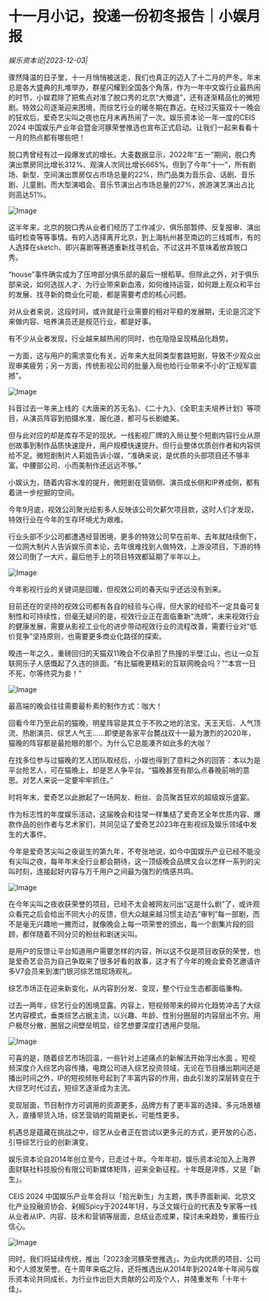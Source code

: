 # 十一月小记，投递一份初冬报告｜小娱月报

*娱乐资本论|2023-12-03|*

骤然降温的日子里，十一月悄悄被送走，我们也真正的迈入了十二月的严冬。年末总是各大盛典的扎堆举办，群星闪耀到全国各个角落，作为一年中文娱行业最热闹的时节，小娱君除了把焦点对准了脱口秀的北京“大撤退”，还有逐渐精品化的微短剧。特效公司逐渐迎来困境，而综艺行业的暖冬期在靠近。在经过天猫双十一晚会的狂欢后，爱奇艺尖叫之夜也在月末再热闹了一次。娱乐资本论一年一度的CEIS 2024 中国娱乐产业年会暨金河豚荣誉推选也宣布正式启动。让我们一起来看看十一月的热点都有哪些吧！

脱口秀曾经有过一段爆发式的增长。大麦数据显示，2022年“五一”期间，脱口秀演出票房同比增长312%、观演人次同比增长665%。但到了今年“十一”，所有剧场、新型、空间演出票房仅占市场总量的22%，热门品类为音乐会、话剧、音乐剧、儿童剧。而大型演唱会、音乐节演出占市场总量的27%，旅游演艺演出占比则高达51%。

![Image](https://p3-sign.toutiaoimg.com/tos-cn-i-axegupay5k/85f0d61b3e7e414b98c694045ff559d3~noop.image?_iz=58558&from=article.pc_detail&lk3s=953192f4&x-expires=1702280277&x-signature=Tn%2FZWmtn%2Fe2q8VBSuPiHA3UQw8o%3D)

这半年来，北京的脱口秀从业者们经历了工作减少、俱乐部暂停、反复报审、演出临时检查等等事情。有的人选择离开北京，到上海杭州甚至南边的三线城市，有的人选择在sketch、即兴喜剧等赛道重新找寻机会。不过这并不意味着放弃脱口秀。

“house”事件确实成为了压垮部分俱乐部的最后一根稻草。但除此之外，对于俱乐部来说，如何选拔人才、为行业带来新血液，如何维持运营，如何跟上观众和平台的发展、找寻新的商业化可能，都是需要考虑的核心问题。

对从业者来说，这段时间，或许就是行业需要的相对平稳的发展期，无论是沉淀下来做内容、培养演员还是规范行业，都是好事。

有不少从业者发现，行业越来越热闹的同时，也在隐隐呈现精品化趋势。

一方面，这与用户的需求变化有关。近年来大批同类型套路短剧，导致不少观众出现审美疲劳；另一方面，传统影视公司的批量入局也给行业带来不小的“正规军震撼”。

![Image](https://p3-sign.toutiaoimg.com/tos-cn-i-6w9my0ksvp/36fd3ca7b0cc49ecaefc9364820805d7~noop.image?_iz=58558&from=article.pc_detail&lk3s=953192f4&x-expires=1702280277&x-signature=yDLG6CU%2Fu2JTNwv2NpwBkcF9L6I%3D)

抖音过去一年来上线的《大唐来的苏无名》、《二十九》、《全职主夫培养计划》等项目，从演员阵容到拍摄水准、服化道，都可与长剧媲美。

但与此对应的却是库存不足的现状。一线影视厂牌的入局让整个短剧内容行业从原创故事到制作品质快速提升，用户规模快速提升。但行业整体优质创作者和内容供给不足。微短剧制片人莉姐告诉小娱，“准确来说，是优质的头部项目还不够丰富。中腰部公司、小而美制作还远远不够。”

小娱认为，随着内容水准的提升，微短剧在营销侧、演员成长侧和IP养成侧，都有着进一步挖掘的空间。

今年9月底，视效公司聚光绘影多人反映该公司欠薪欠项目款，这时人们才发现，特效行业在今年的生存环境尤为艰难。

行业头部不少公司都遭遇经营困境，更多的特效公司早在前年、去年就陆续倒下，一位网大制片人告诉娱乐资本论，去年很难找到人做特效，上游没项目，下游的特效公司倒了一大片，最后他手上的项目特效都延期了半年以上。

![Image](https://p3-sign.toutiaoimg.com/tos-cn-i-6w9my0ksvp/6f00497a1517451682d17f8bbedbb204~noop.image?_iz=58558&from=article.pc_detail&lk3s=953192f4&x-expires=1702280277&x-signature=fUdUTSm9G8Tra%2Bx07Vyg4oFN0pE%3D)

今年影视行业的关键词是回暖，但视效公司的春天似乎还远没有到来。

目前还在的坚持的视效公司都有各自的经验与心得，但大家的经验不一定具备可复制性和可持续性，但毫无疑问的是，视效行业正在面临重新“洗牌”，未来视效行业的健康发展，需要从影视工业化的进步带动视效行业的流程改善，需要行业对“低价竞争”坚持原则，也需要更多商业化路径的探索。

暌违一年之久，重磅回归的天猫双11晚会不仅承担了热搜的半壁江山，也让一众互联网乐子人感慨起了久违的排面。“有比猫晚更精彩的互联网晚会吗？”“本宫一日不死，尔等终究为妾！”

![Image](https://p3-sign.toutiaoimg.com/tos-cn-i-6w9my0ksvp/c5f3740c7e6c441799aa5e6468f21109~noop.image?_iz=58558&from=article.pc_detail&lk3s=953192f4&x-expires=1702280277&x-signature=QTMpg1V6xiMnS6EpgzROhE5cnTU%3D)

最高端的晚会往往需要最朴素的制作方式：咖大！

回看今年乃至此前的猫晚，明星阵容是其立于不败之地的法宝。天王天后、人气顶流、热剧演员、综艺人气王……即使是各家平台麓战双十一最为激烈的2020年，猫晚的阵容都是最抢眼的那个。为什么它总能凑齐如此多的大咖？

在找多位参与过猫晚的艺人团队取经后，小娱也得到了意料之外的回答：本以为是平台抢艺人，可在猫晚上，却是艺人争平台。“猫晚甚至有那么点春晚前哨的意思。对艺人来说一定要牢牢抓住。”

时将年末，爱奇艺以此掀起了一场网友、粉丝、会员聚首狂欢的超级娱乐盛宴。

作为标志性的年度娱乐活动，这届晚会和往常一样集结了爱奇艺全年优质内容、爆款作品的创作者与艺术家们，共同见证了爱奇艺2023年在影视综及娱乐领域中发生的大事件。

今年是爱奇艺尖叫之夜诞生的第九年，不夸张地说，如今中国娱乐产业已经不能没有尖叫之夜，每年年末全行业都会期待，这一顶级晚会品牌又会以怎样一系列的尖叫时刻，连接起好内容与万千用户之间最为强烈的情感共鸣。

![Image](https://p3-sign.toutiaoimg.com/tos-cn-i-6w9my0ksvp/bf1244e211204ddda3768a361a65aac9~noop.image?_iz=58558&from=article.pc_detail&lk3s=953192f4&x-expires=1702280277&x-signature=b3dUP%2FL%2Fq1ZmXDE51ORHQ4CUOyc%3D)

在今年尖叫之夜收获荣誉的项目，已经不太会被网友问出“这是什么剧”了，或许观众看完之后会给出不同大小的反馈，但大众越来越习惯主动去“审判”每一部剧，而不是毫无兴趣地一撇而过，就像晚会上每一项荣誉的颁出，每一个剧集片段的回顾，都伴随着不同分贝的粉丝和剧迷尖叫。

是用户的反馈让平台知道用户需要怎样的内容，所以这不仅是项目收获的荣誉，也是爱奇艺会员为自己争取来了很多好看的故事，这才有了今年的晚会爱奇艺邀请许多V7会员来到澳门银河综艺馆现场观礼。

综艺市场正在迎来新变化，从内容到分发、变现，整个行业生态都面临重构。

过去一两年，综艺行业的困境显露。内容上，短视频带来的碎片化趋势冲击了大综艺内容模式，垂类综艺占据主流，以兴趣、年龄、性别分圈层的内容层出不穷。用户极尽分散，圈层之间壁垒明显，综艺想要深度打透用户受阻。

![Image](https://p3-sign.toutiaoimg.com/tos-cn-i-6w9my0ksvp/949d3b3d3fdc412dba4a7d5acadb5169~noop.image?_iz=58558&from=article.pc_detail&lk3s=953192f4&x-expires=1702280277&x-signature=J4Tn7lMrChTzJPvpkETcxRTzvis%3D)

可喜的是，随着综艺市场回温，一些针对上述痛点的新解法开始浮出水面 。短视频深度介入综艺内容传播，电商公司进入综艺投资领域，无论在节目播出期间还是播出时间之外，IP的短视频账号起到了丰富内容的作用，由此引发的深层转变在于大综艺时代过去，短综艺逐渐成为主流。

变现层面，节目制作方可调用的资源更多，品牌方有了更丰富的选择。多元场景植入，直播带货入场，综艺营销的周期更长，可能性更多。

机遇总是蕴藏在挑战之中，综艺从业者正在尝试以更多元的方式，更开放的心态，引导综艺行业的创新演变。

娱乐资本论自2014年创立至今，已走过十年。今年年初，娱乐资本论加入上海界面财联社科技股份有限公司新媒体矩阵，迎来全新征程。十年既是淬炼，又是「新生」。

CEIS 2024 中国娱乐产业年会将以「拾光新生」为主题，携手界面新闻、北京文化产业投融资协会、剁椒Spicy于2024年1月，与泛文娱行业的代表及专家等一线从业者从IP、内容、技术和营销等层面，总结业态成果，探讨未来趋势，重振行业信心。

![Image](https://p3-sign.toutiaoimg.com/tos-cn-i-6w9my0ksvp/6ae22b6f19944265befbef734755376e~noop.image?_iz=58558&from=article.pc_detail&lk3s=953192f4&x-expires=1702280277&x-signature=xclP0lYdGf1my%2FYNRPco%2FEknsDw%3D)

同时，我们将延续传统，推出「2023金河豚荣誉推选」，为业内优质的项目、公司和个人颁发荣誉。在十周年来临之际，还将推选出从2014年到2024年十年间与娱乐资本论共同成长，为行业作出巨大贡献的公司及个人，并隆重发布「十年十佳」。

